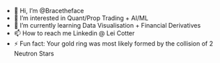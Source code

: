 - 👋 Hi, I’m @Bracetheface
- 👀 I’m interested in Quant/Prop Trading + AI/ML
- 🌱 I’m currently learning Data Visualisation + Financial Derivatives
- 📫 How to reach me Linkedin @ Lei Cotter
- ⚡ Fun fact: Your gold ring was most likely formed by the collision of 2 Neutron Stars

<!---
Bracetheface/Bracetheface is a ✨ special ✨ repository because its `README.md` (this file) appears on your GitHub profile.
You can click the Preview link to take a look at your changes.
--->
